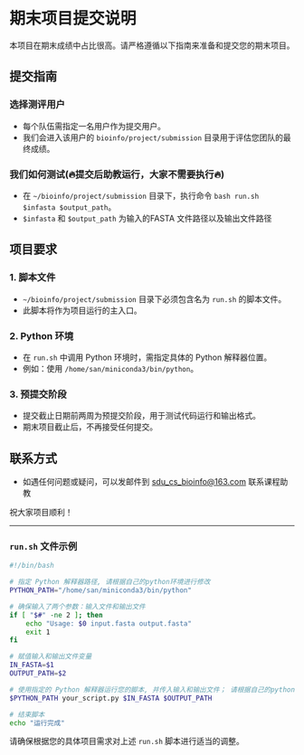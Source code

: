 # 期末项目提交说明


本项目在期末成绩中占比很高。请严格遵循以下指南来准备和提交您的期末项目。

## 提交指南

### 选择测评用户
- 每个队伍需指定一名用户作为提交用户。
- 我们会进入该用户的 `bioinfo/project/submission` 目录用于评估您团队的最终成绩。

### 我们如何测试(:fire:提交后助教运行，大家不需要执行:fire:)
- 在 `~/bioinfo/project/submission` 目录下，执行命令 `bash run.sh $infasta $output_path`。
- `$infasta` 和 `$output_path` 为输入的FASTA 文件路径以及输出文件路径

## 项目要求

### 1. 脚本文件
- `~/bioinfo/project/submission` 目录下必须包含名为 `run.sh` 的脚本文件。
- 此脚本将作为项目运行的主入口。

### 2. Python 环境
- 在 `run.sh` 中调用 Python 环境时，需指定具体的 Python 解释器位置。
- 例如：使用 `/home/san/miniconda3/bin/python`。

### 3. 预提交阶段
- 提交截止日期前两周为预提交阶段，用于测试代码运行和输出格式。
- 期末项目截止后，不再接受任何提交。

## 联系方式
- 如遇任何问题或疑问，可以发邮件到 sdu_cs_bioinfo@163.com 联系课程助教

祝大家项目顺利！

---

### `run.sh` 文件示例

```bash
#!/bin/bash

# 指定 Python 解释器路径, 请根据自己的python环境进行修改
PYTHON_PATH="/home/san/miniconda3/bin/python"

# 确保输入了两个参数：输入文件和输出文件
if [ "$#" -ne 2 ]; then
    echo "Usage: $0 input.fasta output.fasta"
    exit 1
fi

# 赋值输入和输出文件变量
IN_FASTA=$1
OUTPUT_PATH=$2

# 使用指定的 Python 解释器运行您的脚本, 并传入输入和输出文件； 请根据自己的python文件名进行修改`your_script.py`
$PYTHON_PATH your_script.py $IN_FASTA $OUTPUT_PATH

# 结束脚本
echo "运行完成"
```

请确保根据您的具体项目需求对上述 `run.sh` 脚本进行适当的调整。